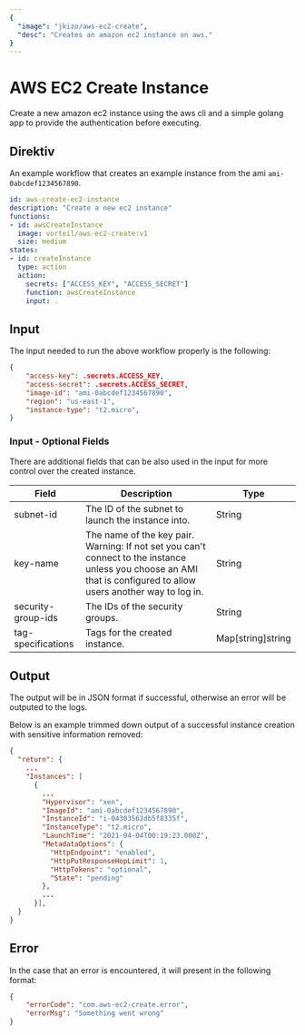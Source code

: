```yaml
---
{
  "image": "jkizo/aws-ec2-create",
  "desc": "Creates an amazon ec2 instance on aws."
}
---
```


# AWS EC2 Create Instance

Create a new amazon ec2 instance using the aws cli and a simple golang app to provide the authentication before executing.

## Direktiv

An example workflow that creates an example instance from the ami `ami-0abcdef1234567890`.

```yaml
id: aws-create-ec2-instance
description: "Create a new ec2 instance"
functions:
- id: awsCreateInstance
  image: vorteil/aws-ec2-create:v1
  size: medium
states:
- id: createInstance
  type: action
  action:
    secrets: ["ACCESS_KEY", "ACCESS_SECRET"]
    function: awsCreateInstance
    input: .
```

## Input

The input needed to run the above workflow properly is the following:

```json
{
    "access-key": .secrets.ACCESS_KEY,
    "access-secret": .secrets.ACCESS_SECRET,
    "image-id": "ami-0abcdef1234567890",
    "region": "us-east-1",
    "instance-type": "t2.micro",
}
```

### Input - Optional Fields

There are additional fields that can be also used in the input for more control over the created instance.

| Field              | Description                                       | Type              |
|--------------------|---------------------------------------------------|-------------------|
| subnet-id          | The ID of the subnet to launch the instance into. | String            |
| key-name           | The name of the key pair. Warning: If not set you can't connect to the instance unless you choose an AMI that is configured to allow users another way to log in. | String            |
| security-group-ids | The IDs of the security groups.                   | String            |
| tag-specifications | Tags for the created instance.                    | Map[string]string |

## Output
The output will be in JSON format if successful, otherwise an error will be outputed to the logs.

Below is an example trimmed down output of a successful instance creation with sensitive information removed:
```json
{
  "return": {
    ...
    "Instances": [
      {
        ...
        "Hypervisor": "xen",
        "ImageId": "ami-0abcdef1234567890",
        "InstanceId": "i-04303562db5f8335f",
        "InstanceType": "t2.micro",
        "LaunchTime": "2021-04-04T00:19:23.000Z",
        "MetadataOptions": {
          "HttpEndpoint": "enabled",
          "HttpPutResponseHopLimit": 1,
          "HttpTokens": "optional",
          "State": "pending"
        },
        ...
      }],
  }
}
```

## Error

In the case that an error is encountered, it will present in the following format:

```json
{
    "errorCode": "com.aws-ec2-create.error",
    "errorMsg": "Something went wrong"
}
```